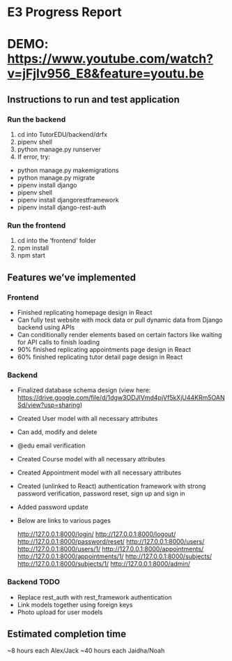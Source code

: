 # E3 Progress Report

# DEMO: https://www.youtube.com/watch?v=jFjIv956_E8&feature=youtu.be

## Instructions to run and test application
### Run the backend
1. cd into TutorEDU/backend/drfx
2. pipenv shell
3. python manage.py runserver
4. If error, try:
 * python manage.py makemigrations
 * python manage.py migrate
 * pipenv install django
 * pipenv shell
 * pipenv install djangorestframework
 * pipenv install django-rest-auth

### Run the frontend
1. cd into the ‘frontend’ folder
2. npm install
3. npm start

## Features we’ve implemented
### Frontend
* Finished replicating homepage design in React
* Can fully test website with mock data or pull dynamic data from Django backend using APIs
* Can conditionally render elements based on certain factors like waiting for API calls to finish loading
* 90% finished replicating appointments page design in React
* 60% finished replicating tutor detail page design in React

### Backend
* Finalized database schema design (view here: https://drive.google.com/file/d/1dgw3ODJIVmd4pjVf5kXjU44KRm5OANSd/view?usp=sharing)
* Created User model with all necessary attributes
* Can add, modify and delete
* @edu email verification
* Created Course model with all necessary attributes
* Created Appointment model with all necessary attributes
* Created (unlinked to React) authentication framework with strong password verification, password reset, sign up and sign in
* Added password update
* Below are links to various pages

  http://127.0.0.1:8000/login/
  http://127.0.0.1:8000/logout/
  http://127.0.0.1:8000/password/reset/
  http://127.0.0.1:8000/users/
  http://127.0.0.1:8000/users/1/
  http://127.0.0.1:8000/appointments/
  http://127.0.0.1:8000/appointments/1/
  http://127.0.0.1:8000/subjects/
  http://127.0.0.1:8000/subjects/1/
  http://127.0.0.1:8000/admin/

### Backend TODO
* Replace rest_auth with rest_framework authentication
* Link models together using foreign keys
* Photo upload for user models

## Estimated completion time
~8 hours each Alex/Jack
~40 hours each Jaidha/Noah
